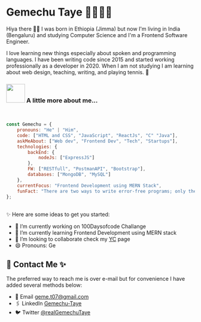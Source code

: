# Gemechu Taye 👨🏽‍💻✨

Hiya there 👋🏾 I was born in Ethiopia (Jimma) but now I'm living in India (Bengaluru) and studying Computer Science and I'm a Frontend Software Engineer.

I love learning new things especially about spoken and programming languages. I have been writing code since 2015 and started working professionally as a developer in 2020. When I am not studying I am learning about web design, teaching, writing, and playing tennis. 💫

<!-- 
<p align="center">
  <img alt="Photo of Gemechu Taye taken by Shamshod" src="" width="256">
</p>
-->

### <img src="https://media.giphy.com/media/VgCDAzcKvsR6OM0uWg/giphy.gif" width="50"> A little more about me...  
<br>

```javascript
const Gemechu = {
    pronouns: "He" | "Him",
    code: ["HTML and CSS", "JavaScript", "ReactJs", "C" "Java"],
    askMeAbout: ["Web dev", "Frontend Dev", "Tech", "Startups"],
    technologies: {
        backEnd: {
            nodeJs: ["ExpressJS"]
        },
        FW: ["RESTfull", "PostmanAPI", "Bootstrap"],
        databases: ["MongoDB", "MySQL"]
    },
    currentFocus: "Frontend Development using MERN Stack",
    funFact: "There are two ways to write error-free programs; only the third one works"
};
```
<br>
✨ Here are some ideas to get you started:

- 🔭 I’m currently working on 100Daysofcode Challange
- 🌱 I’m currently learning Frontend Development using MERN stack
- 👯 I’m looking to collaborate check my [YC](https://www.startupschool.org/cofounder-matching/candidate/uE9YUB3qO) page
- 😄 Pronouns: Ge

<!-- **Gemechu-Taye/Gemechu-Taye** is a ✨ _special_ ✨ repository because its `README.md` (this file) appears on your GitHub profile.
- 🤔 I’m looking for help with ... 
- 📫 How to reach me: check below
- ⚡ Fun fact: 
- 💬 Ask me about web development
-->


## 📧 Contact Me ✨

The preferred way to reach me is over e-mail but for convenience I have added several methods below:

- 📧 Email <a href="mailto:geme.t07@gmail.com">geme.t07@gmail.com</a>
- 🖇 LinkedIn <a href="https://www.linkedin.com/in/gemechutaye/">Gemechu-Taye</a>
- 🐦 Twitter <a href="https://twitter.com/aalemayhu">@realGemechuTaye</a>


